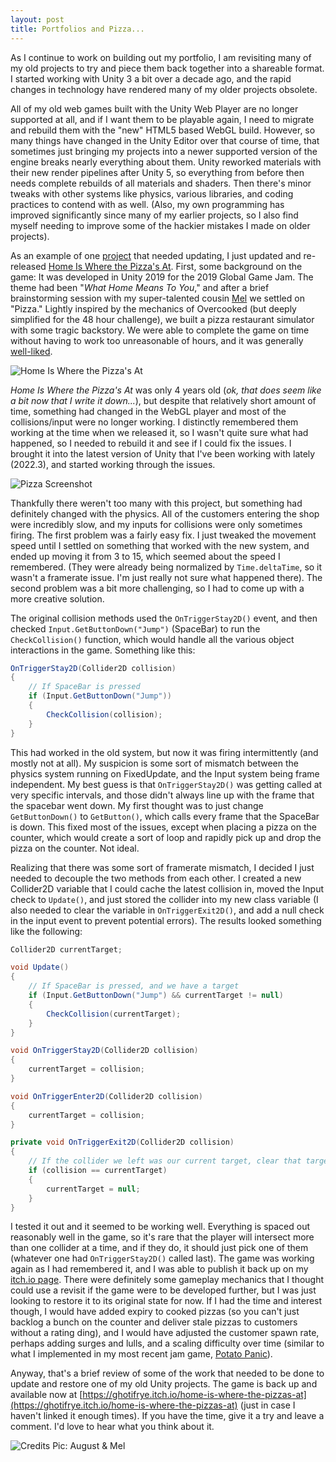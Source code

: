 ```yaml
---
layout: post
title: Portfolios and Pizza...
---
```


As I continue to work on building out my portfolio, I am revisiting many of my old projects to try and piece them back together into a shareable format. I started working with Unity 3 a bit over a decade ago, and the rapid changes in technology have rendered many of my older projects obsolete. 

All of my old web games built with the Unity Web Player are no longer supported at all, and if I want them to be playable again, I need to migrate and rebuild them with the "new" HTML5 based WebGL build. However, so many things have changed in the Unity Editor over that course of time, that sometimes just bringing my projects into a newer supported version of the engine breaks nearly everything about them. Unity reworked materials with their new render pipelines after Unity 5, so everything from before then needs complete rebuilds of all materials and shaders. Then there's minor tweaks with other systems like physics, various libraries, and coding practices to contend with as well. (Also, my own programming has improved significantly since many of my earlier projects, so I also find myself needing to improve some of the hackier mistakes I made on older projects).

As an example of one [project](https://github.com/aconnolly2/HomeIsWhereThePizzasAt) that needed updating, I just updated and re-released [Home Is Where the Pizza's At](https://ghotifrye.itch.io/home-is-where-the-pizzas-at). First, some background on the game: It was developed in Unity 2019 for the 2019 Global Game Jam. The theme had been "*What Home Means To You*," and after a brief brainstorming session with my super-talented cousin [Mel](www.etsy.com/shop/MeliciousArts) we settled on "Pizza." Lightly inspired by the mechanics of Overcooked (but deeply simplified for the 48 hour challenge), we built a pizza restaurant simulator with some tragic backstory. We were able to complete the game on time without having to work too unreasonable of hours, and it was generally [well-liked](https://globalgamejam.org/2019/games/home-where-pizzas).

![Home Is Where the Pizza's At](https://lh3.googleusercontent.com/pw/AIL4fc8k8tUlNxGXoNpF-rUFBW_35Ep7LOTGh5p9vc7-VpQG3YPKFat90FU0boYFf45kgCEqQWP0Aa72Vg_tfZ1-KdhoEpNuYt1MgOV1mWnmmjNfKczAGLK1TjRfwjT1FEt-BfF3tWQm1y0XwnsfuuyrtAxuqXDDpIUOlV0OAbF70h7tv6nVSvCtH2QMfq6m40Ka9wdpjNOgpCzQ0piQWzqnfZOoEPbXeEJbOeprIEoF1S1O-b4g7N6hK4yHCHn9_UGj7F8gXHh-DUFfyxdW9iyGsI_cahyedi4tJ5ld6boNcH6o_EsPPT2lp5a8Ya0CKwf2728scgYPdNPn5aSf3abi57dUMGAqz3_swTbERTsUddqmNmuPNeXjeDA53LYYuXVd1qw12F6W5zs0lZG1ovcfOqO5nvfhpHP9kXVgUsf7uJCSSP-ezpXda5XmbmFuoxd5NIMWBohNhQylBdu_uqaJiexNtsGaaXzU4jj5fnLX31IGYEwktOU_XvRRkiblR-L8zAxXtj1Ex3fTBoQjVnn8sF9eu60qnfIVbvRGrmzdQM3LRcZiElw0V8yDvF1Elm6I6p4zFLMfK9r_w8Gp-bIuAPMBUo8cu7Fh3G5030kAtQG6XOlxrBpBtahRSTqWkUEAbQIG4r1TrIC1b-gHl--RJgI9URWYhSnctpiVH_8xyraxFDwe5Yb1QdA6hMU64qec0fTuLuXLkph3JQtqtrTqv_FaIw_P2c238OaVnipzl1Q-lpT7kzd1JG5G09lpdC3wNj4nmitxki2x8aU6bo6Iji_W2eZ17RUlTKe2iC_DB_YUJrsZWP5A4Gx1KlUTI_co-19LmoLwTHTIWIqQVLl-zZdmQYU9MbJrRURtU4s-8qf_FFFMH0mGbvy82ajN6Glgt8A-haT0SLQx-XNEkefb1OkKrkyEfcW4Xe4jNPLC715ZW2CYu4IviT0xeY_NtTSgtBcElxpL8iaru73kSAMF9evj701qhn2ovO8u2q6uI33WqaQphKD6UA=w563-h445-no?authuser=0)

*Home Is Where the Pizza's At* was only 4 years old (*ok, that does seem like a bit now that I write it down...*), but despite that relatively short amount of time, something had changed in the WebGL player and most of the collisions/input were no longer working. I distinctly remembered them working at the time when we released it, so I wasn't quite sure what had happened, so I needed to rebuild it and see if I could fix the issues. I brought it into the latest version of Unity that I've been working with lately (2022.3), and started working through the issues.

![Pizza Screenshot](https://lh3.googleusercontent.com/pw/AIL4fc8DZn4vM3Z2kXyNlXdNU6WehGwczrWvHgg50PIBw0ayYd6D6QMtw5vYvWuNF4iitOsiEuFHkkTtp_aCFW2omr123VJ4Z4XqRRIDSLxRqUOdJeoMEho1YEexKVFtMwxQvApRM4MSfYLy8-Gcnly--QaJGE9nkzvjTb7tBcsMX7k3N-Fj2osNqrNZc-NVya-o-bQng5Fa37K1z4KsHAVwV0g-2v5O3mrLsADylyWcX8DiNA8wZEtoi9SBS4moGcJa-3H3JQnWaHuu95skwDtWjd3a-ZvbHaXfEdewwXIiXggghrqK1_Fx7_GEsj_91sLeQfIpe00KQsTcBy77qbHd5IHs2j_BTzTvEhJuJAZV2nUrDj6YLne1pt6ehybd5NB5t6xhPp_QBKTuwq4VKTJK8zzIEV-he3VNbbLqDELhYrqjGfeeXOdnfRF4tDcf6lImFxdvz-6ZNTkE86elkdAPfNKxAIoZnDNZEEd-9LZbiUoZ0VR8WH86qvb8OoOdWLy5v_9kIPEIvVT4s5P1UbIlIYVrU9W3N6p7bv--7BImmYNirKCb04s87Wbp_MM2FN7664kV_TsMo5lGF3nfEyAe_FjTRrJTyIjCWCvjzMqYYxzYPNS_hxWt2RTgjDfCiGH1jL8EfnHHbElyz0tjQ76KyAYsQdWqOHuU1DUDWmIlfuQbzlnIMPgxY3jRwXedabu3kMHt6JU7HJ0NkL6cq8Z6ymegJHAbXz5U9n-8A-eGyx1wLTaZ8p1GICNOWyB_5l5iYmYTXFjxfVurPx8mA5JOSHWBaB5e8KLSjJVxThcoXYeZwznrXR8W3DlyktEapvrAAioIHf8muhsfiujyr-mHzmke_oaVn0MP8YFmhf2lkuq10UejD4JwgNdLkfaOgoD2xWD7j2GYKGomFe5Fs7h9OUfbiInzc-1iSzYvDSKAWAc6YlI_ErDXYRLBjPUKJZCO_4OJtYcYXVj6bP2fqgnz4_M74uLqPkiEb6YWyxmPXdyzfMiwrAzEtw=w1356-h762-no?authuser=0)

Thankfully there weren't too many with this project, but something had definitely changed with the physics. All of the customers entering the shop were incredibly slow, and my inputs for collisions were only sometimes firing. The first problem was a fairly easy fix. I just tweaked the movement speed until I settled on something that worked with the new system, and ended up moving it from 3 to 15, which seemed about the speed I remembered. (They were already being normalized by `Time.deltaTime`, so it wasn't a framerate issue. I'm just really not sure what happened there). The second problem was a bit more challenging, so I had to come up with a more creative solution.

The original collision methods used the `OnTriggerStay2D()` event, and then checked `Input.GetButtonDown("Jump")` (SpaceBar) to run the `CheckCollision()` function, which would handle all the various object interactions in the game. Something like this:

```C#
OnTriggerStay2D(Collider2D collision)
{
    // If SpaceBar is pressed
    if (Input.GetButtonDown("Jump"))
    {
        CheckCollision(collision);
    }
}
```

This had worked in the old system, but now it was firing intermittently (and mostly not at all). My suspicion is some sort of mismatch between the physics system running on FixedUpdate, and the Input system being frame independent. My best guess is that `OnTriggerStay2D()` was getting called at very specific intervals, and those didn't always line up with the frame that the spacebar went down. My first thought was to just change `GetButtonDown()` to `GetButton()`, which calls every frame that the SpaceBar is down. This fixed most of the issues, except when placing a pizza on the counter, which would create a sort of loop and rapidly pick up and drop the pizza on the counter. Not ideal.

Realizing that there was some sort of framerate mismatch, I decided I just needed to decouple the two methods from each other. I created a new Collider2D variable that I could cache the latest collision in, moved the Input check to `Update()`, and just stored the collider into my new class variable (I also needed to clear the variable in `OnTriggerExit2D()`, and add a null check in the input event to prevent potential errors). The results looked something like the following:

```C#
Collider2D currentTarget;

void Update() 
{
    // If SpaceBar is pressed, and we have a target
    if (Input.GetButtonDown("Jump") && currentTarget != null)
    {
        CheckCollision(currentTarget);
    }
}

void OnTriggerStay2D(Collider2D collision)
{
    currentTarget = collision;
}

void OnTriggerEnter2D(Collider2D collision)
{
    currentTarget = collision;
}

private void OnTriggerExit2D(Collider2D collision)
{
    // If the collider we left was our current target, clear that target
    if (collision == currentTarget)
    {
        currentTarget = null;
    }
}
```

I tested it out and it seemed to be working well. Everything is spaced out reasonably well in the game, so it's rare that the player will intersect more than one collider at a time, and if they do, it should just pick one of them (whatever one had `OnTriggerStay2D()` called last). The game was working again as I had remembered it, and I was able to publish it back up on my [itch.io page](https://ghotifrye.itch.io). There were definitely some gameplay mechanics that I thought could use a revisit if the game were to be developed further, but I was just looking to restore it to its original state for now. If I had the time and interest though, I would have added expiry to cooked pizzas (so you can't just backlog a bunch on the counter and deliver stale pizzas to customers without a rating ding), and I would have adjusted the customer spawn rate, perhaps adding surges and lulls, and a scaling difficulty over time (similar to what I implemented in my most recent jam game, [Potato Panic](https://ghotifrye.itch.io/potato-panic)).

Anyway, that's a brief review of some of the work that needed to be done to update and restore one of my old Unity projects. The game is back up and available now at [https://ghotifrye.itch.io/home-is-where-the-pizzas-at](https://ghotifrye.itch.io/home-is-where-the-pizzas-at) (just in case I haven't linked it enough times). If you have the time, give it a try and leave a comment. I'd love to hear what you think about it.

![Credits Pic: August & Mel](https://lh3.googleusercontent.com/pw/AIL4fc90NqeuuK4zAIQPBwDEyZK6rNL642EMiykc8dNCbsPtj2XK0AzYfMgMv4WFTalY3oQgy5TPGodByQJHK_8lBYBT05QyidxpcTzGw9J3sUzypuqufvfN37f9R0sJtoyTgfuiqXq27p7w5IHQfiR4bqsQML3vVNIsD8CdsiCNKst8PANy_o4VB17bOehUv2wCMDziBmfKuqjgAIgTdFWsMkNYVNw-vmos2tsY3lf9F05esMzLL7eBX3jFzBZDoAdAQ4Q4RjpihLx-DuBVO8DFWy02V08J4Iv5lruADHF9t9inYkV3HrN6q7gx65ojCH4Gln2AsvwYl1m5ADel-W9GDNXk_kjVkOLwdNUxt15yS8w0Flleqcb4Lt1wssmIC0Lv475GyPVOdsP0sQBwg_b1jPnHDo2sPhlI-zRt8Wq8Nb6rXgoH-_79c2q0iINMX397ccdD3-q4gae3vuh6wPqVGTb37v9yZbzPQio1lstXyABx-L1E0mFKuiNxqJFptqdgz7pUt24TqHwUMggLAnamtGrf8hYaxbGIB7fWX3XJsNoEI2ojZaYYeEkGmGADx_rVaITgghWi52V0P2bBsxJUnXv0E00o2BeEA54x0YUUNN_oov1OK3QxKfUmhR6OfQhQFzgeJn2OuRsDzXjNL7LK0yAhvXpO5paTiXDlg2xpj3-dKM_XbNszWSlZFr0PZ0Vo2osV0aBuGgS1mNGmfKjN_2b_RW02nKcR6qnYqeuJ4gnEkN1ITHU0tG62e7ll8AhjrrO051I59KRhi1q-EpliCxhJoDqVE4HivIA5IINpHsDr06wGd6Ke0vKJf869lufoc7_CJyi4Hr12lu3R9FDl_knAV0AyVTsblI3nmWu2TTDHahsL09HgLHNpnygJHS3vYU_aamQKUXVaknrs5jfoWhGJcrtIgMDa9OY7Lw3A8mUbxdlMxsxwLLrhq7KDQ48ZBLV2zgptXxdycbROkElyaDx8NgIwfeI14P3tvTy-BY2e6xZMuicrdw=s600-no?authuser=0)